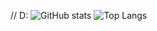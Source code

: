 // D:
![GitHub stats](https://github-readme-stats.vercel.app/api?username=Seungpyo1007&theme=holi)
![Top Langs](https://github-readme-stats.vercel.app/api/top-langs/?username=Seungpyo1007&layout=donut&theme=holi)

